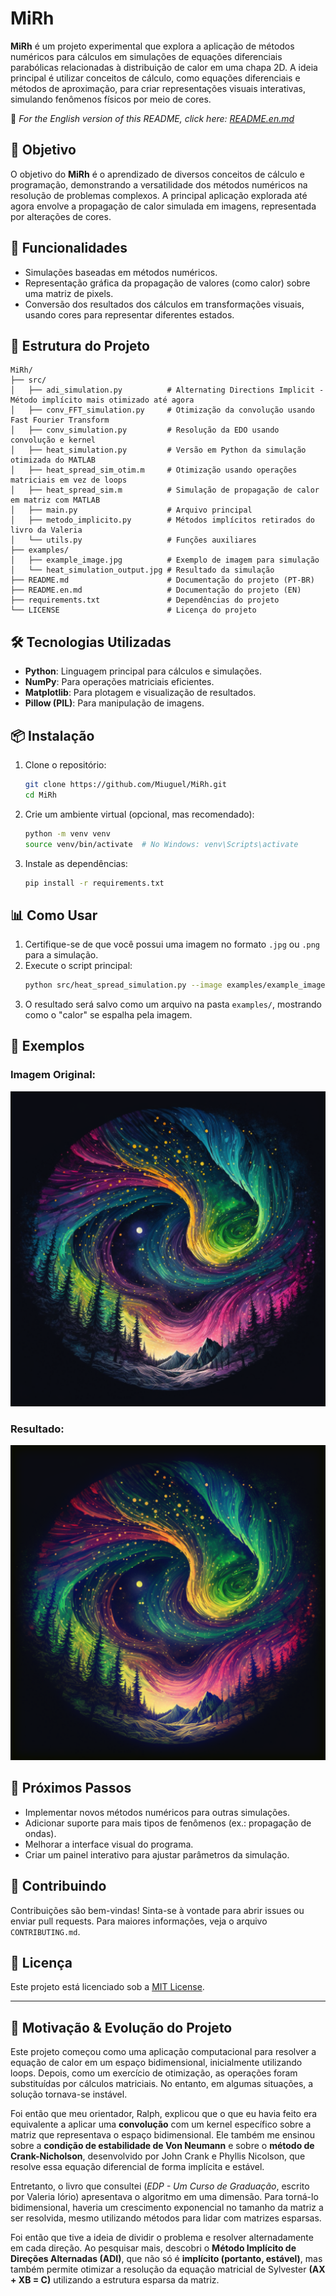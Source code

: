 # MiRh

**MiRh** é um projeto experimental que explora a aplicação de métodos numéricos para cálculos em simulações de equações diferenciais parabólicas relacionadas à distribuição de calor em uma chapa 2D. A ideia principal é utilizar conceitos de cálculo, como equações diferenciais e métodos de aproximação, para criar representações visuais interativas, simulando fenômenos físicos por meio de cores.

📄 *For the English version of this README, click here: [README.en.md](README.en.md)*

## 🧮 Objetivo

O objetivo do **MiRh** é o aprendizado de diversos conceitos de cálculo e programação, demonstrando a versatilidade dos métodos numéricos na resolução de problemas complexos. A principal aplicação explorada até agora envolve a propagação de calor simulada em imagens, representada por alterações de cores.

## 🚀 Funcionalidades

- Simulações baseadas em métodos numéricos.
- Representação gráfica da propagação de valores (como calor) sobre uma matriz de pixels.
- Conversão dos resultados dos cálculos em transformações visuais, usando cores para representar diferentes estados.

## 📂 Estrutura do Projeto

```plaintext
MiRh/
├── src/         
│   ├── adi_simulation.py          # Alternating Directions Implicit - Método implícito mais otimizado até agora
│   ├── conv_FFT_simulation.py     # Otimização da convolução usando Fast Fourier Transform
│   ├── conv_simulation.py         # Resolução da EDO usando convolução e kernel
│   ├── heat_simulation.py         # Versão em Python da simulação otimizada do MATLAB
│   ├── heat_spread_sim_otim.m     # Otimização usando operações matriciais em vez de loops
│   ├── heat_spread_sim.m          # Simulação de propagação de calor em matriz com MATLAB
│   ├── main.py                    # Arquivo principal
│   ├── metodo_implicito.py        # Métodos implícitos retirados do livro da Valeria
│   └── utils.py                   # Funções auxiliares
├── examples/
│   ├── example_image.jpg          # Exemplo de imagem para simulação
│   └── heat_simulation_output.jpg # Resultado da simulação
├── README.md                      # Documentação do projeto (PT-BR)
├── README.en.md                   # Documentação do projeto (EN)
├── requirements.txt               # Dependências do projeto
└── LICENSE                        # Licença do projeto
```

## 🛠️ Tecnologias Utilizadas

- **Python**: Linguagem principal para cálculos e simulações.
- **NumPy**: Para operações matriciais eficientes.
- **Matplotlib**: Para plotagem e visualização de resultados.
- **Pillow (PIL)**: Para manipulação de imagens.

## 📦 Instalação

1. Clone o repositório:
   ```bash
   git clone https://github.com/Miuguel/MiRh.git
   cd MiRh
   ```

2. Crie um ambiente virtual (opcional, mas recomendado):
   ```bash
   python -m venv venv
   source venv/bin/activate  # No Windows: venv\Scripts\activate
   ```

3. Instale as dependências:
   ```bash
   pip install -r requirements.txt
   ```

## 📊 Como Usar

1. Certifique-se de que você possui uma imagem no formato `.jpg` ou `.png` para a simulação.
2. Execute o script principal:
   ```bash
   python src/heat_spread_simulation.py --image examples/example_image.jpg
   ```
3. O resultado será salvo como um arquivo na pasta `examples/`, mostrando como o "calor" se espalha pela imagem.

## 🌟 Exemplos

### Imagem Original:
![Imagem Original](examples/example_image.png)

### Resultado:
![Resultado](examples/heat_simulation_output.png)

## 🧠 Próximos Passos

- Implementar novos métodos numéricos para outras simulações.
- Adicionar suporte para mais tipos de fenômenos (ex.: propagação de ondas).
- Melhorar a interface visual do programa.
- Criar um painel interativo para ajustar parâmetros da simulação.

## 🤝 Contribuindo

Contribuições são bem-vindas! Sinta-se à vontade para abrir issues ou enviar pull requests. Para maiores informações, veja o arquivo `CONTRIBUTING.md`.

## 📜 Licença

Este projeto está licenciado sob a [MIT License](LICENSE).

---

## 📖 Motivação & Evolução do Projeto

Este projeto começou como uma aplicação computacional para resolver a equação de calor em um espaço bidimensional, inicialmente utilizando loops. Depois, como um exercício de otimização, as operações foram substituídas por cálculos matriciais. No entanto, em algumas situações, a solução tornava-se instável.

Foi então que meu orientador, Ralph, explicou que o que eu havia feito era equivalente a aplicar uma **convolução** com um kernel específico sobre a matriz que representava o espaço bidimensional. Ele também me ensinou sobre a **condição de estabilidade de Von Neumann** e sobre o **método de Crank-Nicholson**, desenvolvido por John Crank e Phyllis Nicolson, que resolve essa equação diferencial de forma implícita e estável.

Entretanto, o livro que consultei (*EDP - Um Curso de Graduação*, escrito por Valeria Iório) apresentava o algoritmo em uma dimensão. Para torná-lo bidimensional, haveria um crescimento exponencial no tamanho da matriz a ser resolvida, mesmo utilizando métodos para lidar com matrizes esparsas.

Foi então que tive a ideia de dividir o problema e resolver alternadamente em cada direção. Ao pesquisar mais, descobri o **Método Implícito de Direções Alternadas (ADI)**, que não só é **implícito (portanto, estável)**, mas também permite otimizar a resolução da equação matricial de Sylvester **(AX + XB = C)** utilizando a estrutura esparsa da matriz.
```
